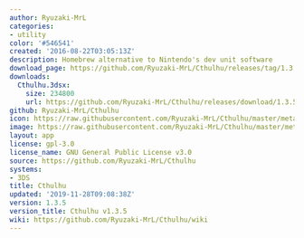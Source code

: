 ```yaml
---
author: Ryuzaki-MrL
categories:
- utility
color: '#546541'
created: '2016-08-22T03:05:13Z'
description: Homebrew alternative to Nintendo's dev unit software
download_page: https://github.com/Ryuzaki-MrL/Cthulhu/releases/tag/1.3.5
downloads:
  Cthulhu.3dsx:
    size: 234800
    url: https://github.com/Ryuzaki-MrL/Cthulhu/releases/download/1.3.5/Cthulhu.3dsx
github: Ryuzaki-MrL/Cthulhu
icon: https://raw.githubusercontent.com/Ryuzaki-MrL/Cthulhu/master/meta/icon.png
image: https://raw.githubusercontent.com/Ryuzaki-MrL/Cthulhu/master/meta/banner.png
layout: app
license: gpl-3.0
license_name: GNU General Public License v3.0
source: https://github.com/Ryuzaki-MrL/Cthulhu
systems:
- 3DS
title: Cthulhu
updated: '2019-11-28T09:08:38Z'
version: 1.3.5
version_title: Cthulhu v1.3.5
wiki: https://github.com/Ryuzaki-MrL/Cthulhu/wiki
---
```

